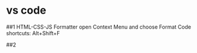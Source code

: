 # vs code

##1 HTML-CSS-JS Formatter
open Context Menu and choose Format Code
shortcuts: Alt+Shift+F

##2 

